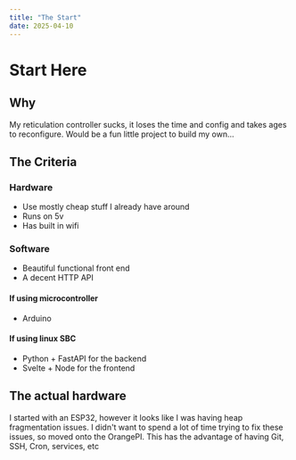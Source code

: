 ```yaml
---
title: "The Start"
date: 2025-04-10
---
```


# Start Here
## Why
My reticulation controller sucks, it loses the time and config and takes ages to reconfigure.
Would be a fun little project to build my own...

## The Criteria
### Hardware
- Use mostly cheap stuff I already have around
- Runs on 5v
- Has built in wifi

### Software
- Beautiful functional front end
- A decent HTTP API

#### If using microcontroller
- Arduino

#### If using linux SBC
- Python + FastAPI for the backend
- Svelte + Node for the frontend

## The actual hardware 
I started with an ESP32, however it looks like I was having heap fragmentation issues. 
I didn't want to spend a lot of time trying to fix these issues, so moved onto the OrangePI.
This has the advantage of having Git, SSH, Cron, services, etc
